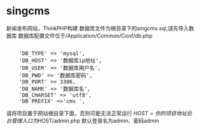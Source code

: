 # singcms
新闻发布网站，ThinkPHP构建
数据库文件为根目录下的singcms.sql,请先导入数据库
数据库配置文件位于/Application/Common/Conf/db.php
<pre>

    'DB_TYPE' => 'mysql',
    'DB_HOST' => '数据库ip地址',
    'DB_USER' => '数据库用户名',
    'DB_PWD' => '数据库密码',
    'DB_PORT' => 3306,
    'DB_NAME' => '数据库名',
    'DB_CHARSET' => 'utf8',
    'DB_PREFIX' =>'cms_',
</pre>

请将项目置于网站根目录下面，否则可能无法正常运行
$HOST = 你的项目地址
后台管理入口为$HOST/admin.php
默认登录名为admin、密码admin
